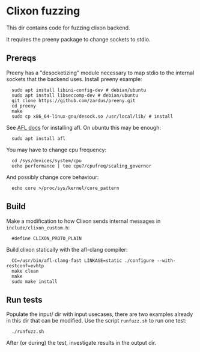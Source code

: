 # Clixon fuzzing

This dir contains code for fuzzing clixon backend. 

It requires the preeny package to change sockets to stdio. 

## Prereqs

Preeny has a "desocketizing" module necessary to map stdio to the internal sockets that the backend uses. Install preeny example:
```
  sudo apt install libini-config-dev # debian/ubuntu
  sudo apt install libseccomp-dev # debian/ubuntu
  git clone https://github.com/zardus/preeny.git
  cd preeny
  make
  sudo cp x86_64-linux-gnu/desock.so /usr/local/lib/ # install
```

See [AFL docs](https://afl-1.readthedocs.io/en/latest) for installing afl.
On ubuntu this may be enough:
```
  sudo apt install afl
```

You may have to change cpu frequency:
```
  cd /sys/devices/system/cpu
  echo performance | tee cpu?/cpufreq/scaling_governor
```

And possibly change core behaviour:
```
  echo core >/proc/sys/kernel/core_pattern
```

## Build

Make a modification to how Clixon sends internal messages in `include/clixon_custom.h`:
```
  #define CLIXON_PROTO_PLAIN
```

Build clixon statically with the afl-clang compiler:
```
  CC=/usr/bin/afl-clang-fast LINKAGE=static ./configure --with-restconf=evhtp
  make clean
  make
  sudo make install
```

## Run tests

Populate the input/ dir with input usecases, there are two examples already in this dir that can be modified.
Use the script `runfuzz.sh` to run one test:
```
  ./runfuzz.sh
```

After (or during) the test, investigate results in the output dir.
